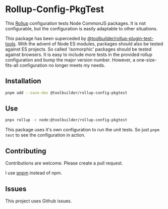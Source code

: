 # Rollup-Config-PkgTest

This [Rollup](https://rollupjs.org/guide/en/) configuration tests Node CommonJS packages. It is not configurable, but the configuration is easily adaptable to other situations.

This package has been superceded by [@toolbuilder/rollup-plugin-test-tools](https://www.npmjs.com/package/@toolbuilder/rollup-plugin-test-tools). With the advent of Node ES modules, packages should also be tested against ES projects. So called 'isomorphic' packages should be tested against browsers. It is easy to include more tests in the provided rollup configuration and bump the major version number. However, a one-size-fits-all configuration no longer meets my needs.

## Installation

```bash
pnpm add --save-dev @toolbuilder/rollup-config-pkgtest
```

## Use

```bash
pnpx rollup -c node:@toolbuilder/rollup-config-pkgtest
```

This package uses it's own configuration to run the unit tests. So just `pnpm test` to see the configuration in action.

## Contributing

Contributions are welcome. Please create a pull request.

I use [pnpm](https://pnpm.js.org/) instead of npm.

## Issues

This project uses Github issues.

